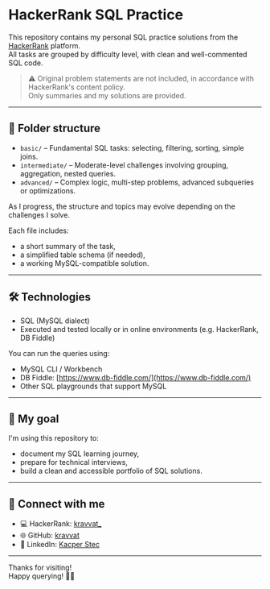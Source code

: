 # HackerRank SQL Practice

This repository contains my personal SQL practice solutions from the [HackerRank](https://www.hackerrank.com/domains/sql) platform.  
All tasks are grouped by difficulty level, with clean and well-commented SQL code.

> ⚠️ Original problem statements are not included, in accordance with HackerRank's content policy.  
> Only summaries and my solutions are provided.

---

## 📁 Folder structure

- `basic/` – Fundamental SQL tasks: selecting, filtering, sorting, simple joins.
- `intermediate/` – Moderate-level challenges involving grouping, aggregation, nested queries.
- `advanced/` – Complex logic, multi-step problems, advanced subqueries or optimizations.

As I progress, the structure and topics may evolve depending on the challenges I solve.

Each file includes:
- a short summary of the task,
- a simplified table schema (if needed),
- a working MySQL-compatible solution.

---

## 🛠️ Technologies

- SQL (MySQL dialect)
- Executed and tested locally or in online environments (e.g. HackerRank, DB Fiddle)

You can run the queries using:
- MySQL CLI / Workbench
- DB Fiddle: [https://www.db-fiddle.com/](https://www.db-fiddle.com/)
- Other SQL playgrounds that support MySQL

---

## 🚀 My goal

I'm using this repository to:
- document my SQL learning journey,
- prepare for technical interviews,
- build a clean and accessible portfolio of SQL solutions.

---

## 🔗 Connect with me

- 💻 HackerRank: [kravvat_](https://www.hackerrank.com/profile/kravvat_)
- 🌐 GitHub: [kravvat](https://github.com/kravvat)
- 💼 LinkedIn: [Kacper Stec](https://www.linkedin.com/in/kacper-stec/)

---

Thanks for visiting!  
Happy querying! 🧠💡